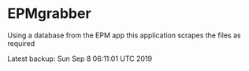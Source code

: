 # EPMgrabber
Using a database from the EPM app this application scrapes the files as required


Latest backup: Sun Sep 8 06:11:01 UTC 2019
